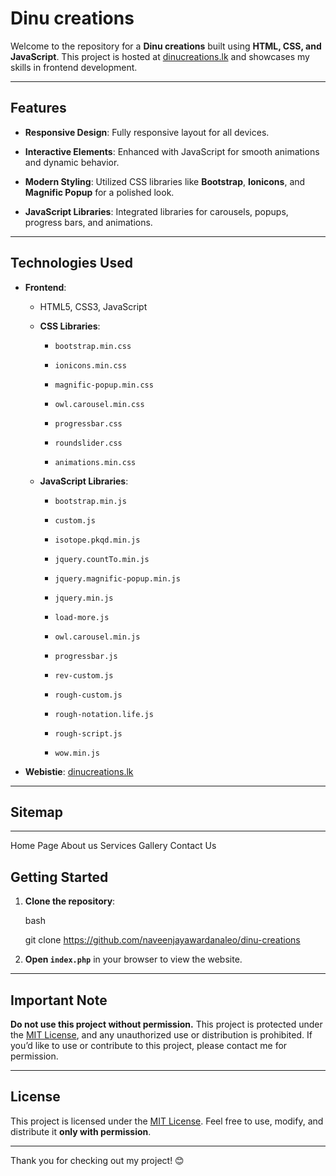 ﻿# Dinu creations

Welcome to the repository for a  **Dinu creations**  built using  **HTML, CSS, and JavaScript**. This project is hosted at  [dinucreations.lk](https://dinucreations.lk/)  and showcases my skills in frontend development.

----------

## Features

-   **Responsive Design**: Fully responsive layout for all devices.
    
-   **Interactive Elements**: Enhanced with JavaScript for smooth animations and dynamic behavior.
    
-   **Modern Styling**: Utilized CSS libraries like  **Bootstrap**,  **Ionicons**, and  **Magnific Popup**  for a polished look.
    
-   **JavaScript Libraries**: Integrated libraries for carousels, popups, progress bars, and animations.
    

----------

## Technologies Used

-   **Frontend**:
    
    -   HTML5, CSS3, JavaScript
        
    -   **CSS Libraries**:
        
        -   `bootstrap.min.css`
            
        -   `ionicons.min.css`
            
        -   `magnific-popup.min.css`
            
        -   `owl.carousel.min.css`
            
        -   `progressbar.css`
            
        -   `roundslider.css`
            
        -   `animations.min.css`
            
    -   **JavaScript Libraries**:
        
        -   `bootstrap.min.js`
            
        -   `custom.js`
            
        -   `isotope.pkqd.min.js`
            
        -   `jquery.countTo.min.js`
            
        -   `jquery.magnific-popup.min.js`
            
        -   `jquery.min.js`
            
        -   `load-more.js`
            
        -   `owl.carousel.min.js`
            
        -   `progressbar.js`
            
        -   `rev-custom.js`
            
        -   `rough-custom.js`
            
        -   `rough-notation.life.js`
            
        -   `rough-script.js`
            
        -   `wow.min.js`
            
-   **Webistie**:  [dinucreations.lk](https://dinucreations.lk/)
    
----------

## Sitemap

----------
Home Page
About us 
Services
Gallery 
Contact Us

## Getting Started

1.  **Clone the repository**:
    
    bash
 
    
    git clone https://github.com/naveenjayawardanaleo/dinu-creations
    
2.  **Open  `index.php`**  in your browser to view the website.
    

----------

## Important Note

**Do not use this project without permission.**  This project is protected under the  [MIT License](https://license/), and any unauthorized use or distribution is prohibited. If you’d like to use or contribute to this project, please contact me for permission.

----------

## License

This project is licensed under the  [MIT License](https://license/). Feel free to use, modify, and distribute it  **only with permission**.

----------

Thank you for checking out my project! 😊
